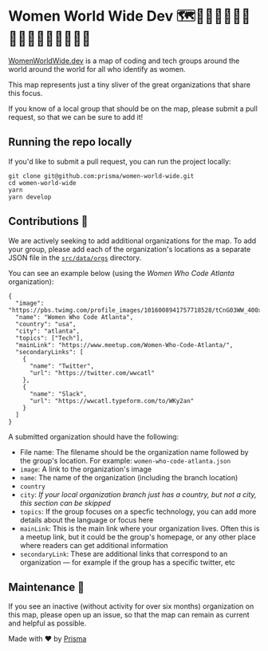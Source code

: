 # Women World Wide Dev 🗺👩🏾‍💻👩🏿‍💻👩🏻‍💻👩🏽‍💻👩🏼‍💻

[WomenWorldWide.dev](WomenWorldWide.dev) is a map of coding and tech groups around the world around the world for all who identify as women. 

This map represents just a tiny sliver of the great organizations that share this focus. 

If you know of a local group that should be on the map, please submit a pull request, so that we can be sure to add it!

## Running the repo locally
If you'd like to submit a pull request, you can run the project locally:

```
git clone git@github.com:prisma/women-world-wide.git
cd women-world-wide
yarn 
yarn develop
```

## Contributions 🤝
We are actively seeking to add additional organizations for the map. To add your group, please add each of the organization's locations as a separate JSON file in the [`src/data/orgs`](./src/data/orgs) directory. 

You can see an example below (using the *Women Who Code Atlanta* organization):

```
{
  "image": "https://pbs.twimg.com/profile_images/1016008941757718528/tCnG03WW_400x400.jpg",
  "name": "Women Who Code Atlanta",
  "country": "usa",
  "city": "atlanta",
  "topics": ["Tech"],
  "mainLink": "https://www.meetup.com/Women-Who-Code-Atlanta/",
  "secondaryLinks": [
    {
      "name": "Twitter",
      "url": "https://twitter.com/wwcatl"
    },
    {
      "name": "Slack",
      "url": "https://wwcatl.typeform.com/to/WKy2an"
    }
  ]
}
```

A submitted organization should have the following: 
* File name: The filename should be the organization name followed by the group's location. For example: `women-who-code-atlanta.json`
* `image`: A link to the organization's image 
* `name`: The name of the organization (including the branch location)
* `country`
* `city`: *If your local organization branch just has a country, but not a city, this section can be skipped*
* `topics`: If the group focuses on a specfic technology, you can add more details about the language or focus here 
* `mainLink`: This is the main link where your organization lives. Often this is a meetup link, but it could be the group's homepage, or any other place where readers can get additional information 
* `secondaryLink`: These are additional links that correspond to an organization — for example if the group has a specific twitter, etc 

## Maintenance 💪
If you see an inactive (without activity for over six months) organization on this map, please open up an issue, so that the map can remain as current and helpful as possible. 




Made with ❤️ by [Prisma](prisma.io)
